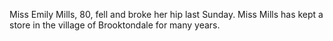 Miss Emily Mills, 80, fell and broke her hip last Sunday. Miss Mills has kept a store in the village of Brooktondale for many years.